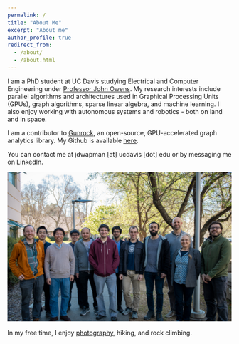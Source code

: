 ```yaml
---
permalink: /
title: "About Me"
excerpt: "About me"
author_profile: true
redirect_from: 
  - /about/
  - /about.html
---
```


I am a PhD student at UC Davis studying Electrical and Computer Engineering  under [Professor John Owens](https://www.ece.ucdavis.edu/~jowens/research.html). My research interests include parallel algorithms and architectures used in Graphical Processing Units (GPUs), graph algorithms, sparse linear algebra, and machine learning. I also enjoy working with autonomous systems and robotics - both on land and in space.

<!-- My current research focuses on a streaming programming model for parallel graph algorithms and load-balancing strategies for a novel reconfigurable GPU architecture as part of DARPA's Software-Defined Hardware program. See press releases from [Nvidia](https://blogs.nvidia.com/blog/2018/07/24/darpa-research-post-moores-law/) and [DARPA](https://www.darpa.mil/news-events/2018-07-24a) for more information. -->

I am a contributor to [Gunrock](https://github.com/gunrock/gunrock), an open-source, GPU-accelerated graph analytics library. My Github is available [here](https://github.com/jdwapman).

You can contact me at jdwapman [at] ucdavis [dot] edu or by messaging me on LinkedIn.

![Owens Group](/files/owensgroup/owensgroup.png)

In my free time, I enjoy [photography](https://www.flickr.com/photos/jwapmanphotography/albums/72157710296974147), hiking, and rock climbing.
